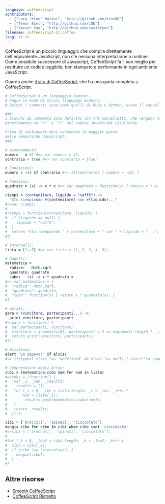 ```yaml
---
language: coffeescript
contributors:
  - ["Luca 'Kino' Maroni", "http://github.com/kino90"]
  - ["Tenor Biel", "http://github.com/L8D"]
  - ["Xavier Yao", "http://github.com/xavieryao"]
filename: coffeescript-it.coffee
lang: it-it
---
```


CoffeeScript è un piccolo linguaggio che compila direttamente nell'equivalente
JavaScript, non c'è nessuna interpretazione a runtime. Come possibile 
successore di Javascript, CoffeeScript fa il suo meglio per restituire 
un codice leggibile, ben stampato e performante in ogni ambiente JavaScript.

Guarda anche [il sito di CoffeeScript](http://coffeescript.org/), che ha una 
guida completa a CoffeeScript.

```coffeescript
# CoffeeScript è un linguaggio hipster.
# Segue le mode di alcuni linguaggi moderni.
# Quindi i commenti sono come quelli di Ruby e Python, usano il cancelletto.

###
I blocchi di commenti sono definiti con tre cancelletti, che vengono tradotti 
direttamente in `/*` e `*/` nel codice JavaScript risultante.

Prima di continuare devi conoscere la maggior parte
delle semantiche JavaScript.
###

# Assegnamento:
numero   = 42 #=> var numero = 42;
contrario = true #=> var contrario = true;

# Condizioni:
numero = -42 if contrario #=> if(contrario) { numero = -42; }

# Funzioni:
quadrato = (x) -> x * x #=> var quadrato = function(x) { return x * x; }

riempi = (contenitore, liquido = "caffè") ->
  "Sto riempiendo #{contenitore} con #{liquido}..."
#=>var riempi;
#
#riempi = function(contenitore, liquido) {
#  if (liquido == null) {
#    liquido = "caffè";
#  }
#  return "Sto riempiendo " + contenitore + " con " + liquido + "...";
#};

# Intervalli:
lista = [1..5] #=> var lista = [1, 2, 3, 4, 5];

# Oggetti:
matematica =
  radice:   Math.sqrt
  quadrato: quadrato
  cubo:   (x) -> x * quadrato x
#=> var matematica = {
#  "radice": Math.sqrt,
#  "quadrato": quadrato,
#  "cubo": function(x) { return x * quadrato(x); }
#}

# Splats:
gara = (vincitore, partecipanti...) ->
  print vincitore, partecipanti
#=>gara = function() {
#  var partecipanti, vincitore;
#  vincitore = arguments[0], partecipanti = 2 <= arguments.length ? __slice.call(arguments, 1) : [];
#  return print(vincitore, partecipanti);
#};

# Esistenza:
alert "Lo sapevo!" if elvis?
#=> if(typeof elvis !== "undefined" && elvis !== null) { alert("Lo sapevo!"); }

# Comprensione degli Array:
cubi = (matematica.cubo num for num in lista) 
#=>cubi = (function() {
#	var _i, _len, _results;
#	_results = [];
# 	for (_i = 0, _len = lista.length; _i < _len; _i++) {
#		num = lista[_i];
#		_results.push(matematica.cubo(num));
#	}
#	return _results;
#  })();

cibi = ['broccoli', 'spinaci', 'cioccolato']
mangia cibo for cibo in cibi when cibo isnt 'cioccolato'
#=>cibi = ['broccoli', 'spinaci', 'cioccolato'];
#
#for (_k = 0, _len2 = cibi.length; _k < _len2; _k++) {
#  cibo = cibi[_k];
#  if (cibo !== 'cioccolato') {
#    mangia(cibo);
#  }
#}
```

## Altre risorse

- [Smooth CoffeeScript](http://autotelicum.github.io/Smooth-CoffeeScript/)
- [CoffeeScript Ristretto](https://leanpub.com/coffeescript-ristretto/read)
